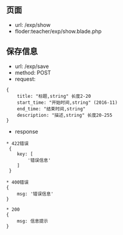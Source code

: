 ## 页面
* url: /exp/show
* floder:teacher/exp/show.blade.php

## 保存信息
* url: /exp/save
* method: POST
* request:
```
{
    title: "标题,string" 长度2-20
    start_time: "开始时间,string" (2016-11)
    end_time: "结束时间,string"
    description: "描述,string" 长度20-255
}
```
* response
```
* 422错误
 {
    key: [
        '错误信息'
    ]
 }

* 400错误
{
    msg: '错误信息'
}

* 200
{
    msg: 信息提示
}

```